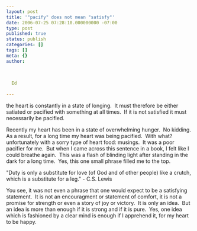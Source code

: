 ```yaml
---
layout: post
title: '"pacify" does not mean "satisfy"'
date: 2006-07-25 07:28:10.000000000 -07:00
type: post
published: true
status: publish
categories: []
tags: []
meta: {}
author:
  
  
  
  Ed
  
---
```

<p>the heart is constantly in a state of longing.  It must therefore be either satiated or pacified with something at all times.  If it is not satisfied it must necessarily be pacified.</p>
<p>Recently my heart has been in a state of overwhelming hunger.  No kidding. As a result, for a long time my heart was being pacified.  With what? unfortunately with a sorry type of heart food: musings.  It was a poor pacifier for me.  But when I came across this sentence in a book, I felt like I could breathe again.  This was a flash of blinding light after standing in the dark for a long time.  Yes, this one small phrase filled me to the top.</p>
<p>"Duty is only a substitute for love (of God and of other people) like a crutch, which is a substitute for a leg." - C.S. Lewis</p>
<p>You see, it was not even a phrase that one would expect to be a satisfying statement.  It is not an encouragment or statement of comfort, it is not a promise for strength or even a story of joy or victory.  It is only an idea.  But an idea is more than enough if it is strong and if it is pure.  Yes, one idea which is fashioned by a clear mind is enough if I apprehend it, for my heart to be happy.</p>
